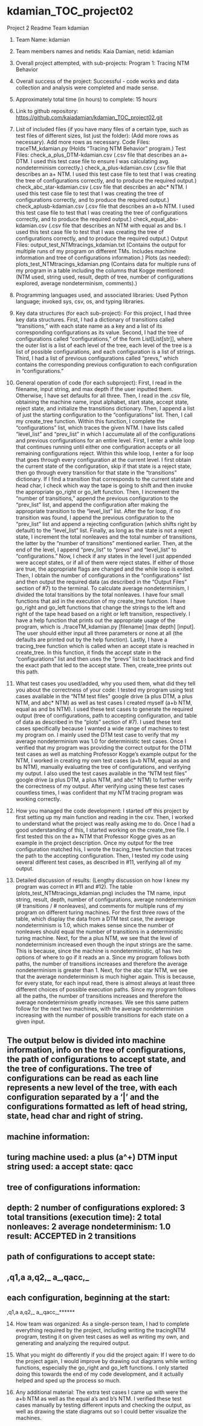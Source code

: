 # kdamian_TOC_project02
Project 2 Readme Team kdamian
1. Team Name: kdamian
2. Team members names and netids: Kaia Damian, netid: kdamian
3. Overall project attempted, with sub-projects: Program 1: Tracing NTM Behavior
4. Overall success of the project: Successful - code works and data collection and analysis were completed and made sense.
5. Approximately total time (in hours) to complete: 15 hours
6. Link to github repository: https://github.com/kaiadamian/kdamian_TOC_project02.git

7. List of included files (if you have many files of a certain type, such as test files of different sizes, list just the folder): (Add more rows as necessary). Add more rows as necessary.
Code Files: traceTM_kdamian.py (Holds “Tracing NTM Behavior” program.)
Test Files: check_a_plus_DTM-kdamian.csv (.csv file that describes an a+ DTM. I used this test case file to ensure I was calculating avg. nondeterminism correctly.)
            check_a_plus-kdamian.csv (.csv file that describes an a+ NTM. I used this test case file to test that I was creating the tree of configurations correctly, and to produce the required output.)
            check_abc_star-kdamian.csv (.csv file that describes an a*b*c* NTM. I used this test case file to test that I was creating the tree of configurations correctly, and to produce the required output.)
            check_aplusb-kdamian.csv (.csv file that describes an a+b NTM. I used this test case file to test that I was creating the tree of configurations correctly, and to produce the required output.)
            check_equal_abs-kdamian.csv (.csv file that describes an NTM with equal as and bs. I used this test case file to test that I was creating the tree of configurations correctly, and to produce the required output.)
Output Files: output_test_NTMtracings_kdamian.txt (Contains the output for multiple runs of my program on different TMs. Includes machine information and tree of configurations information.)
Plots (as needed): plots_test_NTMtracings_kdamian.png (Contains data for multiple runs of my program in a table including the columns that Kogge mentioned: (NTM used, string used, result, depth of tree, number of configurations explored, average nondeterminism, comments).)

8. Programming languages used, and associated libraries: Used Python language; invoked sys, csv, os, and typing libraries.

9. Key data structures (for each sub-project): For this project, I had three key data structures. First, I had a dictionary of transitions called “transitions,” with each state name as a key and a list of its corresponding configurations as its value. Second, I had the tree of configurations called “configurations,” of the form List[List[str]], where the outer list is a list of each level of the tree, each level of the tree is a list of possible configurations, and each configuration is a list of strings. Third, I had a list of previous configurations called “prevs,” which contains the corresponding previous configuration to each configuration in “configurations.”

10. General operation of code (for each subproject): First, I read in the filename, input string, and max depth if the user inputted them. Otherwise, I have set defaults for all three. Then, I read in the .csv file, obtaining the machine name, input alphabet, start state, accept state, reject state, and initialize the transitions dictionary. Then, I append a list of just the starting configuration to the “configurations” list. Then, I call my create_tree function. Within this function, I complete the “configurations” list, which traces the given NTM. I have lists called “level_list” and “prev_list” in which I accumulate all of the configurations and previous configurations for an entire level. First, I enter a while loop that continues running until either one configuration accepts or all remaining configurations reject. Within this while loop, I enter a for loop that goes through every configuration at the current level. I first obtain the current state of the configuration, skip if that state is a reject state, then go through every transition for that state in the “transitions” dictionary. If I find a transition that corresponds to the current state and head char, I check which way the tape is going to shift and then invoke the appropriate go_right or go_left function. Then, I increment the “number of transitions,” append the previous configuration to the “prev_list” list, and append the configuration after making the appropriate transition to the “level_list” list. After the for loop, if no transition was found, I append the previous configuration to the “prev_list” list and append a rejecting configuration (which shifts right by default) to the “level_list” list. Finally, as long as the state is not a reject state, I increment the total nonleaves and the total number of transitions, the latter by the “number of transitions” mentioned earlier. Then, at the end of the level, I append “prev_list” to “prevs” and “level_list” to “configurations.” Now, I check if any states in the level I just appended were accept states, or if all of them were reject states. If either of those are true, the appropriate flags are changed and the while loop is exited. Then, I obtain the number of configurations in the “configurations” list and then output the required data (as described in the “Output Files” section of #7) to the terminal. To calculate average nondeterminism, I divided the total transitions by the total nonleaves.
I have four small functions that aid in the execution of my create_tree function. I have go_right and go_left functions that change the strings to the left and right of the tape head based on a right or left transition, respectively. I have a help function that prints out the appropriate usage of the program, which is ./traceTM_kdamian.py [filename] [max depth] [input]. The user should either input all three parameters or none at all (the defaults are printed out by the help function). Lastly, I have a tracing_tree function which is called when an accept state is reached in create_tree. In this function, it finds the accept state in the “configurations” list and then uses the “prevs” list to backtrack and find the exact path that led to the accept state. Then, create_tree prints out this path.

11. What test cases you used/added, why you used them, what did they tell you about the correctness of your code:  I tested my program using test cases available in the “NTM test files” google drive (a plus DTM, a plus NTM, and a*b*c* NTM) as well as test cases I created myself (a+b NTM, equal as and bs NTM). I used these test cases to generate the required output (tree of configurations, path to accepting configuration, and table of data as described in the “plots” section of #7). I used these test cases specifically because I wanted a wide range of machines to test my program on. I mainly used the DTM test case to verify that my average nondeterminism was 1.0 for deterministic test cases. Once I verified that my program was providing the correct output for the DTM test cases as well as matching Professor Kogge’s example output for the NTM, I worked in creating my own test cases (a+b NTM, equal as and bs NTM), manually evaluating the tree of configurations, and verifying my output. I also used the test cases available in the “NTM test files” google drive (a plus DTM, a plus NTM, and a*b*c* NTM) to further verify the correctness of my output. After verifying using these test cases countless times, I was confident that my NTM tracing program was working correctly.
    
12. How you managed the code development: I started off this project by first setting up my main function and reading in the csv. Then, I worked to understand what the project was really asking me to do. Once I had a good understanding of this, I started working on the create_tree file. I first tested this on the a+ NTM that Professor Kogge gives as an example in the project description. Once my output for the tree configuration matched his, I wrote the tracing_tree function that traces the path to the accepting configuration. Then, I tested my code using several different test cases, as described in #11, verifying all of my output.

13. Detailed discussion of results:
(Lengthy discussion on how I knew my program was correct in #11 and #12).
The table (plots_test_NTMtracings_kdamian.png) includes the TM name, input string, result, depth, number of configurations, average nondeterminism (# transitions / # nonleaves), and comments for multiple runs of my program on different turing machines. For the first three rows of the table, which display the data from a DTM test case, the average nondeterminism is 1.0, which makes sense since the number of nonleaves should equal the number of transitions in a deterministic turing machine. Next, for the a plus NTM, we see that  the level of nondeterminism increased even though the input strings are the same. This is because, since the machine is nondeterministic, q1 has two options of where to go if it reads an a. Since my program follows both paths, the number of transitions increases and therefore the average nondeterminism is greater than 1. Next, for the abc star NTM, we see that the average nondeterminism is much higher again. This is because, for every state, for each input read, there is almost always at least three different choices of possible execution paths. Since my program follows all the paths, the number of transitions increases and therefore the average nondeterminism greatly increases. We see this same pattern follow for the next two machines, with the average nondeterminism increasing with the number of possible transitions for each state on a given input.

The output below is divided into machine information, info on the tree of configurations, the path of configurations to accept state, and the tree of configurations. The tree of configurations can be read as each line represents a new level of the tree, with each configuration separated by a ‘|’ and the configurations formatted as left of head string, state, head char and right of string.
-------------------------------------------
machine information:
-------------------------------------------
turing machine used: a plus (a^+) DTM
input string used: a
accept state: qacc
-------------------------------------------
tree of configurations information:
-------------------------------------------
depth: 2
number of configurations explored: 3
total transitions (execution time): 2
total nonleaves: 2
average nondeterminism: 1.0
result: ACCEPTED in 2 transitions
-------------------------------------------
path of configurations to accept state:
-------------------------------------------
,q1,a
a,q2,_
a_,qacc,_
-------------------------------------------
each configuration, beginning at the start:
-------------------------------------------
,q1,a
a,q2,_
a_,qacc,_******

14. How team was organized: As a single-person team, I had to complete everything required by the project, including writing the tracingNTM program, testing it on given test cases as well as writing my own, and generating and analyzing the required output.

15. What you might do differently if you did the project again: If I were to do the project again, I would improve by drawing out diagrams while writing functions, especially the go_right and go_left functions. I only started doing this towards the end of my code development, and it actually helped and sped up the process so much.

16. Any additional material: The extra test cases I came up with were the a+b NTM as well as the equal a’s and b’s NTM. I verified these test cases manually by testing different inputs and checking the output, as well as drawing the state diagrams out so I could better visualize the machines.













